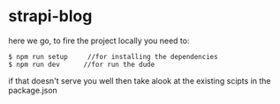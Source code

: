 # strapi-blog

here we go, to fire the project locally you need to:
```unix
$ npm run setup     //for installing the dependencies
$ npm run dev      //for run the dude
```
if that doesn't serve you well then take alook at the existing scipts in the package.json
